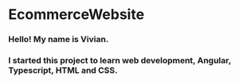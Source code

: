 ﻿# EcommerceWebsite
### Hello! My name is Vivian.
### I started this project to learn web development, Angular, Typescript, HTML and CSS.

